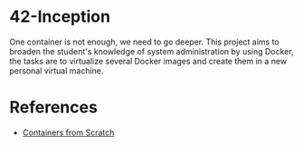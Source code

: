 # 42-Inception
One container is not enough, we need to go deeper. This project aims to broaden the student's knowledge of system administration by using Docker, the tasks are to virtualize several Docker images and create them in a new personal virtual machine.

# References

- [Containers from Scratch](https://ericchiang.github.io/post/containers-from-scratch/)
